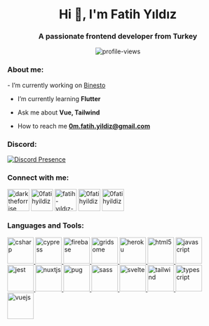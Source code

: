 <h1 align="center">Hi 👋, I'm Fatih Yıldız</h1>

<h3 align="center">A passionate frontend developer from Turkey</h3>
<center>
<img src="https://komarev.com/ghpvc/?username=0fatihyildiz&style=for-the-badge" alt="profile-views" /> 
</center>
<h3 align="left">About me:</h3>
- I’m currently working on <a href="https://binesto.com/">Binesto</a>

- I’m currently learning **Flutter**

- Ask me about **Vue, Tailwind**

- How to reach me **0m.fatih.yildiz@gmail.com**

<h3 align="left">Discord:</h3>

[![Discord Presence](https://lanyard.cnrad.dev/api/577083642002538507)](https://discord.com/users/577083642002538507)


<h3 align="left">Connect with me:</h3>
<p align="left">
<a href="https://codepen.io/darktheforrise" target="blank"><img align="center" src="https://cardify.vercel.app/api/badges?border=false&borderColor=%23ddd&borderWidth=2&iconColor=&icons=codepen&preset=default&shadow=true&width=100" alt="darktheforrise" height="50" width="50" /></a>
<a href="https://twitter.com/0fatihyildiz" target="blank"><img align="center" src="https://cardify.vercel.app/api/badges?border=false&borderColor=%23ddd&borderWidth=2&iconColor=&icons=twitter&preset=default&shadow=true&width=100" alt="0fatihyildiz" height="50" width="50" /></a>
<a href="https://linkedin.com/in/fatih-yıldız-b216b31b2" target="blank"><img align="center" src="https://cardify.vercel.app/api/badges?border=false&borderColor=%23ddd&borderWidth=2&iconColor=&icons=linkedin&preset=default&shadow=true&width=100" alt="fatih-yıldız-b216b31b2" height="50" width="50" /></a>
<a href="https://instagram.com/0fatihyildiz" target="blank"><img align="center" src="https://cardify.vercel.app/api/badges?border=false&borderColor=%23ddd&borderWidth=2&iconColor=&icons=instagram&preset=default&shadow=true&width=100" alt="0fatihyildiz" height="50" width="50" /></a>
<a href="https://dribbble.com/0fatihyildiz" target="blank"><img align="center" src="https://cardify.vercel.app/api/badges?border=false&borderColor=%23ddd&borderWidth=2&iconColor=&icons=dribbble&preset=default&shadow=true&width=100" alt="0fatihyildiz" height="50" width="50" /></a>
</p>


<h3 align="left">Languages and Tools:</h3>
<p align="left"><a href="https://www.w3schools.com/cs/" target="_blank" rel="noreferrer"> <img src="https://cardify.vercel.app/api/badges?border=false&borderColor=%23ddd&borderWidth=2&iconColor=&icons=csharp&preset=default&shadow=true&width=100" alt="csharp" width="60" height="60"/> </a>
<a href="https://www.cypress.io" target="_blank" rel="noreferrer"> <img src="https://cardify.vercel.app/api/badges?border=false&borderColor=%23ddd&borderWidth=2&iconColor=&icons=cypress&preset=default&shadow=true&width=100" alt="cypress" width="60" height="60"/> </a> <a href="https://firebase.google.com/" target="_blank" rel="noreferrer"> <img src="https://cardify.vercel.app/api/badges?border=false&borderColor=%23ddd&borderWidth=2&iconColor=&icons=firebase&preset=default&shadow=true&width=100" alt="firebase" width="60" height="60"/> </a> <a href="https://gridsome.org/" target="_blank" rel="noreferrer"> <img src="https://cardify.vercel.app/api/badges?border=false&borderColor=%23ddd&borderWidth=2&iconColor=&icons=gridsome&preset=default&shadow=true&width=100" alt="gridsome" width="60" height="60"/> </a> <a href="https://heroku.com" target="_blank" rel="noreferrer"> <img src="https://cardify.vercel.app/api/badges?border=false&borderColor=%23ddd&borderWidth=2&iconColor=&icons=heroku&preset=default&shadow=true&width=100" alt="heroku" width="60" height="60"/> </a> <a href="https://www.w3.org/html/" target="_blank" rel="noreferrer"> <img src="https://cardify.vercel.app/api/badges?border=false&borderColor=%23ddd&borderWidth=2&iconColor=&icons=html5&preset=default&shadow=true&width=100" alt="html5" width="60" height="60"/> </a> <a href="https://developer.mozilla.org/en-US/docs/Web/JavaScript" target="_blank" rel="noreferrer"> <img src="https://cardify.vercel.app/api/badges?border=false&borderColor=%23ddd&borderWidth=2&iconColor=&icons=javascript&preset=default&shadow=true&width=100" alt="javascript" width="60" height="60"/> </a> <a href="https://jestjs.io" target="_blank" rel="noreferrer"> <img src="https://cardify.vercel.app/api/badges?border=false&borderColor=%23ddd&borderWidth=2&iconColor=&icons=jest&preset=default&shadow=true&width=100" alt="jest" width="60" height="60"/> </a> <a href="https://nuxtjs.org/" target="_blank" rel="noreferrer"> <img src="https://cardify.vercel.app/api/badges?border=false&borderColor=%23ddd&borderWidth=2&iconColor=&icons=nuxtdotjs&preset=default&shadow=true&width=100" alt="nuxtjs" width="60" height="60"/> </a> <a href="https://pugjs.org" target="_blank" rel="noreferrer"> <img src="https://cardify.vercel.app/api/badges?border=false&borderColor=%23ddd&borderWidth=2&iconColor=&icons=pug&preset=default&shadow=true&width=100" alt="pug" width="60" height="60"/> </a> <a href="https://sass-lang.com" target="_blank" rel="noreferrer"> <img src="https://cardify.vercel.app/api/badges?border=false&borderColor=%23ddd&borderWidth=2&iconColor=&icons=sass&preset=default&shadow=true&width=100" alt="sass" width="60" height="60"/> </a> <a href="https://svelte.dev" target="_blank" rel="noreferrer"> <img src="https://cardify.vercel.app/api/badges?border=false&borderColor=%23ddd&borderWidth=2&iconColor=&icons=svelte&preset=default&shadow=true&width=100" alt="svelte" width="60" height="60"/> </a> <a href="https://tailwindcss.com/" target="_blank" rel="noreferrer"> <img src="https://cardify.vercel.app/api/badges?border=false&borderColor=%23ddd&borderWidth=2&iconColor=&icons=tailwindcss&preset=default&shadow=true&width=100" alt="tailwind" width="60" height="60"/> </a> <a href="https://www.typescriptlang.org/" target="_blank" rel="noreferrer"> <img src="https://cardify.vercel.app/api/badges?border=false&borderColor=%23ddd&borderWidth=2&iconColor=&icons=typescript&preset=default&shadow=true&width=100" alt="typescript" width="60" height="60"/> </a> <a href="https://vuejs.org/" target="_blank" rel="noreferrer"> <img src="https://cardify.vercel.app/api/badges?border=false&borderColor=%23ddd&borderWidth=2&iconColor=&icons=vuedotjs&preset=default&shadow=true&width=100" alt="vuejs" width="60" height="60"/> </a> </p>
